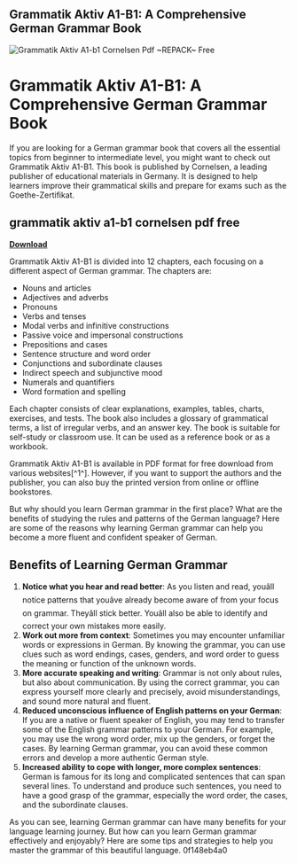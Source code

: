 ## Grammatik Aktiv A1-B1: A Comprehensive German Grammar Book

 
![Grammatik Aktiv A1-b1 Cornelsen Pdf ~REPACK~ Free](https://encrypted-tbn3.gstatic.com/images?q=tbn:ANd9GcTUx1Lvd_NG2l5IypS4qZs0t_YKtVF5G2kCoJZrCu4JHMNtQIkrS1b3J6E)

 
# Grammatik Aktiv A1-B1: A Comprehensive German Grammar Book
 
If you are looking for a German grammar book that covers all the essential topics from beginner to intermediate level, you might want to check out Grammatik Aktiv A1-B1. This book is published by Cornelsen, a leading publisher of educational materials in Germany. It is designed to help learners improve their grammatical skills and prepare for exams such as the Goethe-Zertifikat.
 
## grammatik aktiv a1-b1 cornelsen pdf free


[**Download**](https://www.google.com/url?q=https%3A%2F%2Furloso.com%2F2tLqQn&sa=D&sntz=1&usg=AOvVaw0arAZhsDfPF8ftna4qVzBx)

 
Grammatik Aktiv A1-B1 is divided into 12 chapters, each focusing on a different aspect of German grammar. The chapters are:
 
- Nouns and articles
- Adjectives and adverbs
- Pronouns
- Verbs and tenses
- Modal verbs and infinitive constructions
- Passive voice and impersonal constructions
- Prepositions and cases
- Sentence structure and word order
- Conjunctions and subordinate clauses
- Indirect speech and subjunctive mood
- Numerals and quantifiers
- Word formation and spelling

Each chapter consists of clear explanations, examples, tables, charts, exercises, and tests. The book also includes a glossary of grammatical terms, a list of irregular verbs, and an answer key. The book is suitable for self-study or classroom use. It can be used as a reference book or as a workbook.
 
Grammatik Aktiv A1-B1 is available in PDF format for free download from various websites[^1^]. However, if you want to support the authors and the publisher, you can also buy the printed version from online or offline bookstores.

But why should you learn German grammar in the first place? What are the benefits of studying the rules and patterns of the German language? Here are some of the reasons why learning German grammar can help you become a more fluent and confident speaker of German.
 
## Benefits of Learning German Grammar

1. **Notice what you hear and read better**: As you listen and read, youâll notice patterns that youâve already become aware of from your focus on grammar. Theyâll stick better. Youâll also be able to identify and correct your own mistakes more easily.
2. **Work out more from context**: Sometimes you may encounter unfamiliar words or expressions in German. By knowing the grammar, you can use clues such as word endings, cases, genders, and word order to guess the meaning or function of the unknown words.
3. **More accurate speaking and writing**: Grammar is not only about rules, but also about communication. By using the correct grammar, you can express yourself more clearly and precisely, avoid misunderstandings, and sound more natural and fluent.
4. **Reduced unconscious influence of English patterns on your German**: If you are a native or fluent speaker of English, you may tend to transfer some of the English grammar patterns to your German. For example, you may use the wrong word order, mix up the genders, or forget the cases. By learning German grammar, you can avoid these common errors and develop a more authentic German style.
5. **Increased ability to cope with longer, more complex sentences**: German is famous for its long and complicated sentences that can span several lines. To understand and produce such sentences, you need to have a good grasp of the grammar, especially the word order, the cases, and the subordinate clauses.

As you can see, learning German grammar can have many benefits for your language learning journey. But how can you learn German grammar effectively and enjoyably? Here are some tips and strategies to help you master the grammar of this beautiful language.
 0f148eb4a0
